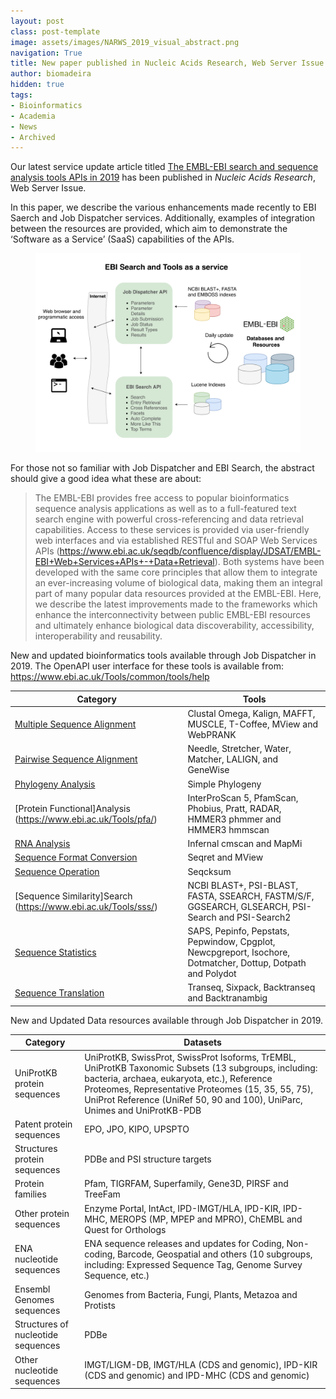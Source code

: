 ```yaml
---
layout: post
class: post-template
image: assets/images/NARWS_2019_visual_abstract.png
navigation: True
title: New paper published in Nucleic Acids Research, Web Server Issue
author: biomadeira
hidden: true
tags:
- Bioinformatics
- Academia
- News
- Archived
---
```


Our latest service update article titled
[The EMBL-EBI search and sequence analysis tools APIs in 2019](https://academic.oup.com/nar/article/47/W1/W636/5446251) 
has been published in *Nucleic Acids Research*, Web Server Issue.

In this paper, we describe the various enhancements made recently to EBI Saerch and Job Dispatcher services. 
Additionally, examples of integration between the resources are provided, 
which aim to demonstrate the ‘Software as a Service’ (SaaS) capabilities of the APIs.

<figure class="kg-card kg-image-card kg-width-wide kg-card-hascaption">
    <img src="assets/images/NARWS_2019_visual_abstract.png" class="kg-image" alt="Visual Abstract">
</figure>

For those not so familiar with Job Dispatcher and EBI Search, the abstract should give a good idea what these are about:

> The EMBL-EBI provides free access to popular bioinformatics sequence analysis applications 
> as well as to a full-featured text search engine with powerful cross-referencing and data
> retrieval capabilities. Access to these services is provided via user-friendly web interfaces 
> and via established RESTful and SOAP Web Services APIs 
> (https://www.ebi.ac.uk/seqdb/confluence/display/JDSAT/EMBL-EBI+Web+Services+APIs+-+Data+Retrieval).
> Both systems have been developed with the same core principles that allow them to 
> integrate an ever-increasing volume of biological data, making them an integral 
> part of many popular data resources provided at the EMBL-EBI. Here, we describe
> the latest improvements made to the frameworks which enhance the interconnectivity 
> between public EMBL-EBI resources and ultimately enhance biological data 
> discoverability, accessibility, interoperability and reusability. 

New and updated bioinformatics tools available through Job Dispatcher in 2019. 
The OpenAPI user interface for these tools is available from: 
https://www.ebi.ac.uk/Tools/common/tools/help

| Category                                                        | Tools                                                                                                         |
|-----------------------------------------------------------------|---------------------------------------------------------------------------------------------------------------|
| [Multiple Sequence Alignment](https://www.ebi.ac.uk/Tools/msa/) | Clustal Omega, Kalign, MAFFT, MUSCLE, T-Coffee, MView and WebPRANK                                            |
| [Pairwise Sequence Alignment](https://www.ebi.ac.uk/Tools/psa/) | Needle, Stretcher, Water, Matcher, LALIGN, and GeneWise                                                       |
| [Phylogeny Analysis](https://www.ebi.ac.uk/Tools/phylogeny/)    | Simple Phylogeny                                                                                              |
| [Protein Functional]Analysis (https://www.ebi.ac.uk/Tools/pfa/) | InterProScan 5, PfamScan, Phobius, Pratt, RADAR, HMMER3 phmmer and HMMER3 hmmscan                             |
| [RNA Analysis](https://www.ebi.ac.uk/Tools/rna/)                | Infernal cmscan and MapMi                                                                                     |
| [Sequence Format Conversion](https://www.ebi.ac.uk/Tools/sfc/)  | Seqret and MView                                                                                              |
| [Sequence Operation](https://www.ebi.ac.uk/Tools/so/)           | Seqcksum                                                                                                      |
| [Sequence Similarity]Search (https://www.ebi.ac.uk/Tools/sss/)  | NCBI BLAST+, PSI-BLAST, FASTA, SSEARCH, FASTM/S/F, GGSEARCH, GLSEARCH, PSI-Search and PSI-Search2             |
| [Sequence Statistics](https://www.ebi.ac.uk/Tools/seqstats/)    | SAPS, Pepinfo, Pepstats, Pepwindow, Cpgplot, Newcpgreport, Isochore, Dotmatcher, Dottup, Dotpath and Polydot  |
| [Sequence Translation](https://www.ebi.ac.uk/Tools/st/)         | Transeq, Sixpack, Backtranseq and Backtranambig                                                               |


New and Updated Data resources available through Job Dispatcher in 2019.

| Category                            | Datasets                                                                                                                                                                                                                                                                                   |
|-------------------------------------|--------------------------------------------------------------------------------------------------------------------------------------------------------------------------------------------------------------------------------------------------------------------------------------------|
| UniProtKB protein sequences         | UniProtKB, SwissProt, SwissProt Isoforms, TrEMBL, UniProtKB Taxonomic Subsets (13 subgroups, including: bacteria, archaea, eukaryota, etc.), Reference Proteomes, Representative Proteomes (15, 35, 55, 75), UniProt Reference (UniRef 50, 90 and 100), UniParc, Unimes and UniProtKB-PDB  |
| Patent protein sequences            | EPO, JPO, KIPO, UPSPTO                                                                                                                                                                                                                                                                     |
| Structures protein sequences        | PDBe and PSI structure targets                                                                                                                                                                                                                                                             |
| Protein families                    | Pfam, TIGRFAM, Superfamily, Gene3D, PIRSF and TreeFam                                                                                                                                                                                                                                      |
| Other protein sequences             | Enzyme Portal, IntAct, IPD-IMGT/HLA, IPD-KIR, IPD-MHC, MEROPS (MP, MPEP and MPRO), ChEMBL and Quest for Orthologs                                                                                                                                                                          |
| ENA nucleotide sequences            | ENA sequence releases and updates for Coding, Non-coding, Barcode, Geospatial and others (10 subgroups, including: Expressed Sequence Tag, Genome Survey Sequence, etc.)                                                                                                                   |
| Ensembl Genomes sequences           | Genomes from Bacteria, Fungi, Plants, Metazoa and Protists                                                                                                                                                                                                                                 |
| Structures of nucleotide sequences  | PDBe                                                                                                                                                                                                                                                                                       |
| Other nucleotide sequences          | IMGT/LIGM-DB, IMGT/HLA (CDS and genomic), IPD-KIR (CDS and genomic) and IPD-MHC (CDS and genomic)                                                                                                                                                                                          |
